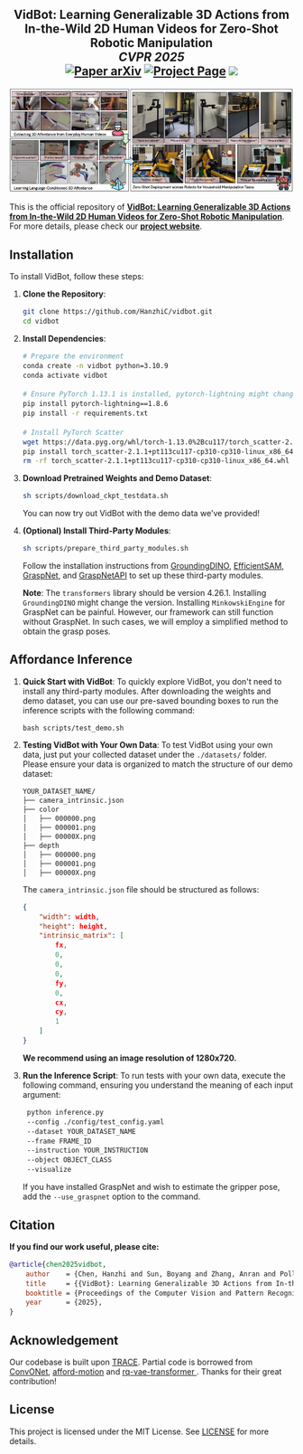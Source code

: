 <h2 align="center">
  <b>VidBot: Learning Generalizable 3D Actions from In-the-Wild 2D Human Videos for Zero-Shot Robotic Manipulation</b>
  <br>
  <b><i>CVPR 2025</i></b>

<div align="center">
    <a href="https://arxiv.org/abs/2503.07135" target="_blank">
    <img src="https://img.shields.io/badge/Paper-arXiv-green" alt="Paper arXiv"></a>
    <a href="https://hanzhic.github.io/vidbot-project/" target="_blank">
    <img src="https://img.shields.io/badge/Page-VidBot-blue" alt="Project Page"/></a>
    <a href="https://www.youtube.com/watch?v=lfI6M1perfQ" target="_blank">
    <img src="https://img.shields.io/badge/Video-YouTube-red"></a>
</div>
</h2>

<div align="center">
    <img src="assets/teaser.png" alt="VidBot Teaser" width="1000">
</div>

This is the official repository of [**VidBot: Learning Generalizable 3D Actions from In-the-Wild 2D Human Videos for Zero-Shot Robotic Manipulation**](https://arxiv.org/abs/2503.07135). For more details, please check our [**project website**](https://hanzhic.github.io/vidbot-project/).



## Installation

To install VidBot, follow these steps:

1. **Clone the Repository**:
   ```bash
   git clone https://github.com/HanzhiC/vidbot.git
   cd vidbot
   ```

2. **Install Dependencies**:
   ```bash
   # Prepare the environment
   conda create -n vidbot python=3.10.9
   conda activate vidbot

   # Ensure PyTorch 1.13.1 is installed, pytorch-lightning might change the PyTorch version
   pip install pytorch-lightning==1.8.6
   pip install -r requirements.txt  

   # Install PyTorch Scatter
   wget https://data.pyg.org/whl/torch-1.13.0%2Bcu117/torch_scatter-2.1.1%2Bpt113cu117-cp310-cp310-linux_x86_64.whl 
   pip install torch_scatter-2.1.1+pt113cu117-cp310-cp310-linux_x86_64.whl
   rm -rf torch_scatter-2.1.1+pt113cu117-cp310-cp310-linux_x86_64.whl
   ```

3. **Download Pretrained Weights and Demo Dataset**:
   ```bash
   sh scripts/download_ckpt_testdata.sh 
   ```
   You can now try out VidBot with the demo data we've provided!

4. **(Optional) Install Third-Party Modules**:
   ```bash
   sh scripts/prepare_third_party_modules.sh
   ```
   Follow the installation instructions from [GroundingDINO](https://github.com/IDEA-Research/GroundingDINO), [EfficientSAM](https://github.com/yformer/EfficientSAM), [GraspNet](https://github.com/graspnet/graspness_unofficial), and [GraspNetAPI](https://github.com/graspnet/graspnetAPI) to set up these third-party modules.

   **Note**: The `transformers` library should be version 4.26.1. Installing `GroundingDINO` might change the version. Installing `MinkowskiEngine` for GraspNet can be painful. However, our framework can still function without GraspNet. In such cases, we will employ a simplified method to obtain the grasp poses.

## Affordance Inference

1. **Quick Start with VidBot**: To quickly explore VidBot, you don't need to install any third-party modules. After downloading the weights and demo dataset, you can use our pre-saved bounding boxes to run the inference scripts with the following command:
    ```bash** 
    bash scripts/test_demo.sh 
    ```

2. **Testing VidBot with Your Own Data**: To test VidBot using your own data, just put your collected dataset under the `./datasets/` folder. Please ensure your data is organized to match the structure of our demo dataset:
    ```text
    YOUR_DATASET_NAME/
    ├── camera_intrinsic.json
    ├── color
    │   ├── 000000.png
    │   ├── 000001.png
    │   ├── 00000X.png
    ├── depth
    │   ├── 000000.png
    │   ├── 000001.png
    │   ├── 00000X.png
    ```
    The `camera_intrinsic.json` file should be structured as follows:
    ```json
    {
        "width": width,
        "height": height,
        "intrinsic_matrix": [
            fx,
            0,
            0,
            0,
            fy,
            0,
            cx,
            cy,
            1
        ]
    }
    ```
    **We recommend using an image resolution of 1280x720.**

3. **Run the Inference Script**: To run tests with your own data, execute the following command, ensuring you understand the meaning of each input argument:
   ```bash
    python inference.py 
    --config ./config/test_config.yaml  
    --dataset YOUR_DATASET_NAME  
    --frame FRAME_ID  
    --instruction YOUR_INSTRUCTION  
    --object OBJECT_CLASS  
    --visualize  
    ```
    If you have installed GraspNet and wish to estimate the gripper pose, add the `--use_graspnet` option to the command.


## Citation

**If you find our work useful, please cite:** 

```bibtex
@article{chen2025vidbot,
    author    = {Chen, Hanzhi and Sun, Boyang and Zhang, Anran and Pollefeys, Marc and Leutenegger, Stefan},
    title     = {{VidBot}: Learning Generalizable 3D Actions from In-the-Wild 2D Human Videos for Zero-Shot Robotic Manipulation},
    booktitle = {Proceedings of the Computer Vision and Pattern Recognition Conference},
    year      = {2025},
}
```

## Acknowledgement
Our codebase is built upon [TRACE](https://github.com/nv-tlabs/trace). Partial code is borrowed from [ConvONet](https://github.com/autonomousvision/convolutional_occupancy_networks), [afford-motion](https://github.com/afford-motion/afford-motion) and [rq-vae-transformer
](https://github.com/kakaobrain/rq-vae-transformer). Thanks for their great contribution!

## License

This project is licensed under the MIT License. See [LICENSE](LICENSE) for more details.
